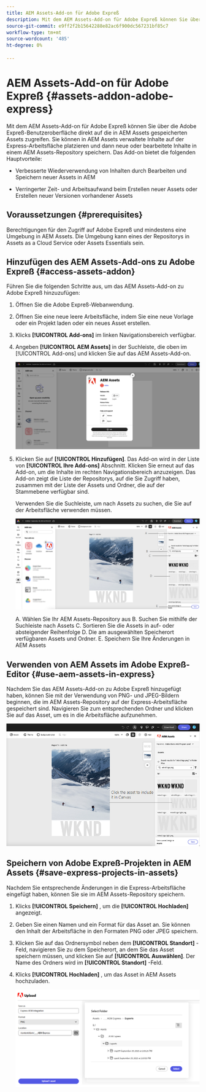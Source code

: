 ```yaml
---
title: AEM Assets-Add-on für Adobe Expreß
description: Mit dem AEM Assets-Add-on für Adobe Expreß können Sie über die Adobe Expreß-Benutzeroberfläche direkt auf die in AEM Assets gespeicherten Assets zugreifen.
source-git-commit: e9ff2f2b15642288e82ac6f900dc567231bf85c7
workflow-type: tm+mt
source-wordcount: '485'
ht-degree: 0%

---
```


# AEM Assets-Add-on für Adobe Expreß {#assets-addon-adobe-express}

Mit dem AEM Assets-Add-on für Adobe Expreß können Sie über die Adobe Expreß-Benutzeroberfläche direkt auf die in AEM Assets gespeicherten Assets zugreifen. Sie können in AEM Assets verwaltete Inhalte auf der Express-Arbeitsfläche platzieren und dann neue oder bearbeitete Inhalte in einem AEM Assets-Repository speichern. Das Add-on bietet die folgenden Hauptvorteile:

* Verbesserte Wiederverwendung von Inhalten durch Bearbeiten und Speichern neuer Assets in AEM

* Verringerter Zeit- und Arbeitsaufwand beim Erstellen neuer Assets oder Erstellen neuer Versionen vorhandener Assets

## Voraussetzungen {#prerequisites}

Berechtigungen für den Zugriff auf Adobe Expreß und mindestens eine Umgebung in AEM Assets. Die Umgebung kann eines der Repositorys in Assets as a Cloud Service oder Assets Essentials sein.


## Hinzufügen des AEM Assets-Add-ons zu Adobe Expreß {#access-assets-addon}

Führen Sie die folgenden Schritte aus, um das AEM Assets-Add-on zu Adobe Expreß hinzuzufügen:

1. Öffnen Sie die Adobe Expreß-Webanwendung.

1. Öffnen Sie eine neue leere Arbeitsfläche, indem Sie eine neue Vorlage oder ein Projekt laden oder ein neues Asset erstellen.

1. Klicks **[!UICONTROL Add-ons]** im linken Navigationsbereich verfügbar.

1. Angeben **[!UICONTROL AEM Assets]** in der Suchleiste, die oben im [!UICONTROL Add-ons] und klicken Sie auf das AEM Assets-Add-on.

   ![AEM Assets-Add-on](assets/aem-assets-add-on.png)

1. Klicken Sie auf **[!UICONTROL Hinzufügen]**. Das Add-on wird in der Liste von **[!UICONTROL Ihre Add-ons]** Abschnitt. Klicken Sie erneut auf das Add-on, um die Inhalte im rechten Navigationsbereich anzuzeigen. Das Add-on zeigt die Liste der Repositorys, auf die Sie Zugriff haben, zusammen mit der Liste der Assets und Ordner, die auf der Stammebene verfügbar sind.

   Verwenden Sie die Suchleiste, um nach Assets zu suchen, die Sie auf der Arbeitsfläche verwenden müssen.

   ![Suchen von Assets im AEM Assets-Add-on](assets/assets-add-on-browse-assets.png)

   A. Wählen Sie Ihr AEM Assets-Repository aus B. Suchen Sie mithilfe der Suchleiste nach Assets C. Sortieren Sie die Assets in auf- oder absteigender Reihenfolge D. Die am ausgewählten Speicherort verfügbaren Assets und Ordner. E. Speichern Sie Ihre Änderungen in AEM Assets



## Verwenden von AEM Assets im Adobe Expreß-Editor {#use-aem-assets-in-express}

Nachdem Sie das AEM Assets-Add-on zu Adobe Expreß hinzugefügt haben, können Sie mit der Verwendung von PNG- und JPEG-Bildern beginnen, die im AEM Assets-Repository auf der Express-Arbeitsfläche gespeichert sind. Navigieren Sie zum entsprechenden Ordner und klicken Sie auf das Asset, um es in die Arbeitsfläche aufzunehmen.

![Einschließen von Assets aus dem Assets-Add-on](assets/aem-assets-add-on-include-assets.png)


## Speichern von Adobe Expreß-Projekten in AEM Assets {#save-express-projects-in-assets}

Nachdem Sie entsprechende Änderungen in die Express-Arbeitsfläche eingefügt haben, können Sie sie im AEM Assets-Repository speichern.

1. Klicks **[!UICONTROL Speichern]** , um die **[!UICONTROL Hochladen]** angezeigt.
1. Geben Sie einen Namen und ein Format für das Asset an. Sie können den Inhalt der Arbeitsfläche in den Formaten PNG oder JPEG speichern.

1. Klicken Sie auf das Ordnersymbol neben dem **[!UICONTROL Standort]** -Feld, navigieren Sie zu dem Speicherort, an dem Sie das Asset speichern müssen, und klicken Sie auf **[!UICONTROL Auswählen]**. Der Name des Ordners wird im **[!UICONTROL Standort]** -Feld.

1. Klicks **[!UICONTROL Hochladen]** , um das Asset in AEM Assets hochzuladen.

   ![Speichern von Assets in AEM](assets/aem-assets-add-on-save.png)

